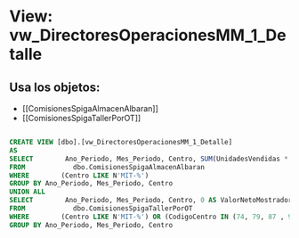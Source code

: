 # View: vw_DirectoresOperacionesMM_1_Detalle

## Usa los objetos:
- [[ComisionesSpigaAlmacenAlbaran]]
- [[ComisionesSpigaTallerPorOT]]

```sql

CREATE VIEW [dbo].[vw_DirectoresOperacionesMM_1_Detalle]
AS
SELECT        Ano_Periodo, Mes_Periodo, Centro, SUM(UnidadesVendidas * ValorUnitarioReferencia - UnidadesVendidas * ValorUnitarioReferencia * PorcDescuento / 100) AS ValorNetoMostrador, 0 AS ValorNetoTaller
FROM            dbo.ComisionesSpigaAlmacenAlbaran
WHERE        (Centro LIKE N'MIT-%')
GROUP BY Ano_Periodo, Mes_Periodo, Centro
UNION ALL
SELECT        Ano_Periodo, Mes_Periodo, Centro, 0 AS ValorNetoMostrador, SUM(UnidadesVendidas * ValorUnitario - UnidadesVendidas * ValorUnitario * PorcentajeDescuento / 100) AS ValorNetoTaller
FROM            dbo.ComisionesSpigaTallerPorOT
WHERE        (Centro LIKE N'MIT-%') OR (CodigoCentro IN (74, 79, 87 , 92, 97, 101) AND TipoOperacion <>'MO')
GROUP BY Ano_Periodo, Mes_Periodo, Centro

```
